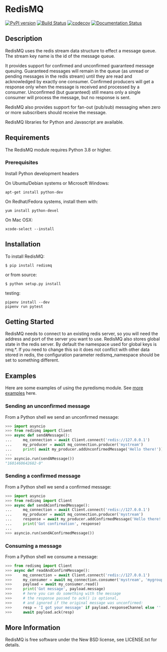 # RedisMQ
[![PyPI version](https://badge.fury.io/py/redismq.svg)](https://badge.fury.io/py/redismq)
[![Build Status](https://travis-ci.com/stevemandl/pyredismq.svg?branch=main)](https://travis-ci.com/stevemandl/pyredismq)
[![codecov](https://codecov.io/gh/stevemandl/pyredismq/branch/main/graph/badge.svg?token=LZHN8D2FRB)](https://codecov.io/gh/stevemandl/pyredismq)
[![Documentation Status](https://readthedocs.org/projects/pyredismq/badge/?version=latest)](https://pyredismq.readthedocs.io/en/latest/?badge=latest)
## Description

RedisMQ uses the redis stream data structure to effect a message queue. The stream key name is the id of the message queue. 

It provides support for confirmed and unconfirmed guaranteed message queuing. Guaranteed messages will remain in the queue (as unread or pending messages in the redis stream) until they are read and acknowledged by exactly one consumer. Confirmed producers will get a response only when the message is received and processed by a consumer. Unconfirmed (but guaranteed) still means only a single consumer will process the message, but no response is sent. 

RedisMQ also provides support for fan-out (pub/sub) messaging when zero or more subscribers should receive the message. 

RedisMQ libraries for Python and Javascript are available.


## Requirements

The RedisMQ module requires Python 3.8 or higher.

### Prerequisites

Install Python development headers

On Ubuntu/Debian systems or Microsoft Windows:

`apt-get install python-dev`

On Redhat/Fedora systems, install them with:

`yum install python-devel`

On Mac OSX:

`xcode-select --install`

## Installation

To install RedisMQ:

```console
$ pip install redismq
```

or from source:

```console
$ python setup.py install
```

testing:

```console
pipenv install --dev
pipenv run pytest
```

## Getting Started

RedisMQ needs to connect to an existing redis server, so you will need the address and port of the server you want to use. RedisMQ also stores global state in the redis server. By default the namespace used for global keys is rmq:*. If you need to change this so it does not conflict with other data stored in redis, the configuration parameter redismq_namespace should be set to something different.

## Examples

Here are some examples of using the pyredismq module. See [more examples](https://github.com/stevemandl/pyredismq/tree/main/examples) here.

### Sending an unconfirmed message

From a Python shell we send an unconfirmed message:

```python
>>> import asyncio
>>> from redismq import Client
>>> async def sendAMessage():
...     mq_connection = await Client.connect('redis://127.0.0.1')
...     my_producer = await mq_connection.producer('mystream')
...     print( await my_producer.addUnconfirmedMessage('Hello there!'))
...
>>> asyncio.run(sendAMessage())
"1601460642682-0"
```

### Sending a confirmed message

From a Python shell we send a confirmed message:

```python
>>> import asyncio
>>> from redismq import Client
>>> async def sendAConfirmedMessage():
...     mq_connection = await Client.connect('redis://127.0.0.1')
...     my_producer = await mq_connection.producer('mystream')
...     response = await my_producer.addConfirmedMessage('Hello there! Let me know when you get this.')
...     print('Got confirmation', response)
...
>>> asyncio.run(sendAConfirmedMessage())
```

### Consuming a message

From a Python shell we consume a message:

```python
>>> from redismq import Client
>>> async def readAndConfirmMessage():
>>>     mq_connection = await Client.connect('redis://127.0.0.1')
>>>     my_consumer = await mq_connection.consumer('mystream', 'mygroup', 'consumer1')
>>>     payload = await my_consumer.read()
>>>     print('Got message', payload.message)
>>>     # here you can do something with the message
>>>     # the response passed to ack() is optional, 
>>>     # and ignored if the original message was unconfirmed:
>>>     resp = 'I got your message' if payload.responseChannel else ''
>>>     await payload.ack(resp)
```
## More Information

RedisMQ is free software under the New BSD license, see LICENSE.txt for
details.